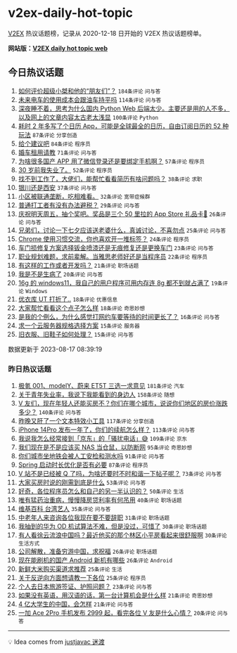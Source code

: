 # v2ex-daily-hot-topic

[V2EX](https://www.v2ex.com/) 热议话题榜，记录从 2020-12-18 日开始的 V2EX 热议话题榜单。

**网站版：[V2EX daily hot topic web](https://boojack.github.io/v2ex-daily-hot-topic-web/)**

## 今日热议话题

<!-- TODAY BEGIN -->

1. [如何评价超级小桀和他的“朋友们”？](https://www.v2ex.com/t/965958) `184条评论` `问与答`
1. [未来电车的使用成本会跟油车持平吗](https://www.v2ex.com/t/965961) `114条评论` `问与答`
1. [深夜睡不着，思考为什么国内 Python Web 后端太少。主要还是用的人不多，以及网上的文章内容太古老太浅显](https://www.v2ex.com/t/965956) `100条评论` `Python`
1. [耗时 2 年多写了个日历 App，可能是全球最全的日历，自由订阅日历的 52 种玩法](https://www.v2ex.com/t/966033) `87条评论` `分享创造`
1. [给个建议吧](https://www.v2ex.com/t/966058) `84条评论` `程序员`
1. [婚车租用请教](https://www.v2ex.com/t/965971) `71条评论` `问与答`
1. [为啥很多国产 APP 用了微信登录还是要绑定手机啊？](https://www.v2ex.com/t/965984) `57条评论` `程序员`
1. [30 岁前我失业了。](https://www.v2ex.com/t/966116) `52条评论` `程序员`
1. [找不到工作了，大佬们，能帮忙看看简历有啥问题吗？](https://www.v2ex.com/t/966032) `38条评论` `求职`
1. [银川还是西安](https://www.v2ex.com/t/965955) `37条评论` `问与答`
1. [小区被联通垄断，吃相难看。](https://www.v2ex.com/t/966007) `32条评论` `宽带症候群`
1. [普通打工者有没有办法避税？](https://www.v2ex.com/t/966050) `29条评论` `问与答`
1. [庆祝明天周五，抽个奖吧。奖品是三个 50 里拉的 App Store 礼品卡🎉](https://www.v2ex.com/t/966094) `26条评论` `问与答`
1. [兄弟们，讨论一下七夕应该送老婆什么，真诚讨论，不喜勿点](https://www.v2ex.com/t/966063) `25条评论` `问与答`
1. [Chrome 使用习惯交流，你也喜欢开一堆标签？](https://www.v2ex.com/t/965989) `24条评论` `程序员`
1. [车门损修复方案选择钣金喷漆还是无痕修复还是更换车门](https://www.v2ex.com/t/966026) `23条评论` `问与答`
1. [职业规划难题，求前辈解。当雅思老师好还是当程序员](https://www.v2ex.com/t/966053) `22条评论` `程序员`
1. [有这样的工作或者开发吗？](https://www.v2ex.com/t/965960) `21条评论` `职场话题`
1. [我是不是生病了](https://www.v2ex.com/t/965985) `20条评论` `问与答`
1. [16g 的 windows11，我自己的用户程序可用内存连 8g 都不到就占满了](https://www.v2ex.com/t/965970) `19条评论` `Windows`
1. [优衣库 UT 打折了..](https://www.v2ex.com/t/966092) `18条评论` `优惠信息`
1. [大家帮忙看看这个点子怎么样](https://www.v2ex.com/t/966065) `18条评论` `奇思妙想`
1. [是我的个例么，为什么感觉打网约车要等待的时间更长了？](https://www.v2ex.com/t/965997) `16条评论` `问与答`
1. [求一个云服务器规格选择方案](https://www.v2ex.com/t/966042) `15条评论` `服务器`
1. [旧衣服、旧鞋子如何处理？](https://www.v2ex.com/t/966004) `15条评论` `问与答`

数据更新于 2023-08-17 08:39:19

<!-- TODAY END -->

### 昨日热议话题

<!-- YESTERDAY BEGIN -->

1. [极氪 001、modelY、蔚来 ET5T 三选一求意见](https://www.v2ex.com/t/965717) `181条评论` `汽车`
1. [关于青年失业率，我说下我能看到的身边人](https://www.v2ex.com/t/965688) `158条评论` `随想`
1. [V 友们，现在年轻人还能买房不？你们在哪个城市，说说你们地区的房价涨跌多少？](https://www.v2ex.com/t/965660) `140条评论` `问与答`
1. [昨晚又肝了一个文本特效小工具](https://www.v2ex.com/t/965654) `117条评论` `分享创造`
1. [iPhone 14Pro 发布一年了，你们的续航怎么样？](https://www.v2ex.com/t/965642) `113条评论` `问与答`
1. [我说我怎么经常接到「京东」的「骚扰电话」😅](https://www.v2ex.com/t/965667) `109条评论` `京东`
1. [我们现在是不是应该买 NAS 当仓鼠，以防断网](https://www.v2ex.com/t/965652) `95条评论` `奇思妙想`
1. [你们城市坐地铁会被人工安检和测水吗](https://www.v2ex.com/t/965751) `91条评论` `问与答`
1. [Spring 启动时长优化是否有必要](https://www.v2ex.com/t/965669) `87条评论` `程序员`
1. [V 站不是已经被 Q 了吗，为啥还要时不时和谐一下帖子呢？](https://www.v2ex.com/t/965651) `73条评论` `问与答`
1. [大家买房时说的刚需到底是什么](https://www.v2ex.com/t/965832) `53条评论` `问与答`
1. [好奇，各位程序员怎么和自己的另一半认识的？](https://www.v2ex.com/t/965839) `50条评论` `生活`
1. [唯有猛药治重病，慢慢降房贷利率有何吊用](https://www.v2ex.com/t/965679) `40条评论` `职场话题`
1. [维基百科 台湾艺人](https://www.v2ex.com/t/965708) `35条评论` `问与答`
1. [中老年人来咨询各位我现在要不要辞职](https://www.v2ex.com/t/965681) `31条评论` `职场话题`
1. [我抽到的华为 OD 机试算法不难，但是没过，可惜了](https://www.v2ex.com/t/965817) `30条评论` `职场话题`
1. [有人看徐云流浪中国吗？最近他买的那个林区小平房看起来很舒服啊](https://www.v2ex.com/t/965776) `30条评论` `生活方式`
1. [公司解散，准备穷游中国，求祝福](https://www.v2ex.com/t/965863) `26条评论` `职场话题`
1. [现在能刷机的国产 Android 新机有哪些](https://www.v2ex.com/t/965800) `26条评论` `Android`
1. [新鲜大米购买渠道求推荐](https://www.v2ex.com/t/965891) `25条评论` `生活`
1. [关于反逆向方面想请教一下各位](https://www.v2ex.com/t/965643) `25条评论` `程序员`
1. [个人去日本旅游签证、护照问题？](https://www.v2ex.com/t/965835) `23条评论` `问与答`
1. [如果没有英语，用汉语的话，第一台计算机会是什么样](https://www.v2ex.com/t/965841) `21条评论` `奇思妙想`
1. [4 亿大学生的中国，会怎样](https://www.v2ex.com/t/965807) `21条评论` `问与答`
1. [一加 Ace 2Pro 手机发布 2999 起，看完各位 V 友是什么心情？](https://www.v2ex.com/t/965828) `20条评论` `问与答`

<!-- YESTERDAY END -->

---

💡 Idea comes from [justjavac 迷渡](https://github.com/justjavac/)
